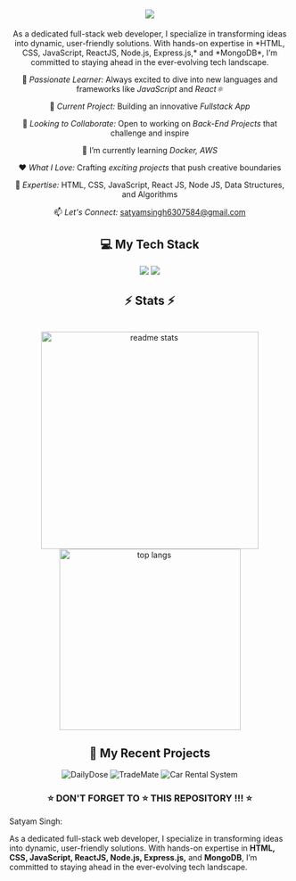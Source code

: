 <div align="center">
<h1>
    <img src="https://readme-typing-svg.herokuapp.com/?font=Righteous&size=35&center=true&vCenter=true&width=500&height=70&duration=4000&lines=Hi+There!+👋;+I'm+Satyam+Singh!;" />
</h1>

<p>As a dedicated full-stack web developer, I specialize in transforming ideas into dynamic, user-friendly solutions. With hands-on expertise in *HTML, CSS, JavaScript, ReactJS, Node.js, Express.js,* and *MongoDB*, I’m committed to staying ahead in the ever-evolving tech landscape.</p>

<div align="center">

 🚀 *Passionate Learner:* Always excited to dive into new languages and frameworks like *JavaScript* and *React⚛*
 
 🔧 *Current Project:* Building an innovative *Fullstack App*
 
 🤝 *Looking to Collaborate:* Open to working on *Back-End Projects* that challenge and inspire

  🌱 I’m currently learning *Docker, AWS*
 
 ❤️ *What I Love:* Crafting *exciting projects* that push creative boundaries
 
 💬 *Expertise:* HTML, CSS, JavaScript, React JS, Node JS, Data Structures, and Algorithms
 
 📫 *Let's Connect:* [satyamsingh6307584@gmail.com](mailto:satyamsingh6307584@gmail.com)

 </div>

## 💻 My Tech Stack
<div>
    <img src="https://skillicons.dev/icons?i=react,bootstrap,html,css,vscode,github,figma,tailwind,git" />
    <img src="https://skillicons.dev/icons?i=nodejs,python,javascript,express,mongodb,c,java,nextjs,mysql" />
</div>

<h2 align="center">⚡ Stats ⚡</h2>
<br>
<div align="center">
  <img width="390" src="https://github-readme-stats.vercel.app/api?username=satyamsingh078&count_private=true&show_icons=true&theme=react&rank_icon=github&border_radius=10" alt="readme stats" />
  <br/>
  <img width="325" align="center" src="https://github-readme-stats.vercel.app/api/top-langs/?username=satyamsingh078&hide=HTML&langs_count=8&layout=compact&theme=react&border_radius=10&size_weight=0.5&count_weight=0.5&exclude_repo=github-readme-stats" alt="top langs" />
</div>



## 📂 My Recent Projects   
<div align= "centre">
   <img src="https://github-readme-stats.vercel.app/api/pin/?username=springboardmentor106&repo=DailyDose-Team-02&show_icons=true&theme=great-gatsby" alt="DailyDose">
  <img src="https://github-readme-stats.vercel.app/api/pin/?username=harshitpandey08&repo=Zerodha-clone&show_icons=true&theme=great-gatsby" alt="TradeMate">
  <img src="https://github-readme-stats.vercel.app/api/pin/?username=satyamkr31&repo=Car-Rental&show_icons=true&theme=great-gatsby" alt="Car Rental System">
</div>

<h3>⭐ DON'T FORGET TO ⭐ THIS REPOSITORY !!! ⭐</h3>

</div>
 Satyam Singh: <p>As a dedicated full-stack web developer, I specialize in transforming ideas into dynamic, user-friendly solutions. With hands-on expertise in <strong>HTML, CSS, JavaScript, ReactJS, Node.js, Express.js,</strong> and <strong>MongoDB</strong>, I’m committed to staying ahead in the ever-evolving tech landscape.</p>
